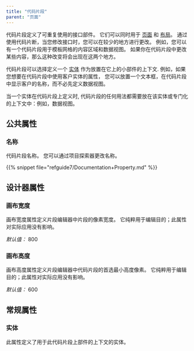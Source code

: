 ```yaml
---
title: "代码片段"
parent: "页面"
---
```



代码片段定义了可重复使用的接口部件。 它们可以同时用于 [页面](page) 和 [布局](layout)。 通过使用代码片断，当您修改接口时，您可以在较少的地方进行更改。 例如，您可以有一个代码片段用于模板网格的内容区域和数据视图。 如果你在代码片段中更改某些内容，那么这种改变将会出现在这两个地方。

代码片段可以选择定义一个 [实体](entities) 作为放置在它上的小部件的上下文. 例如，如果您想要在代码片段中使用客户实体的属性， 您可以放置一个文本框，在代码片段中显示客户的名称，而不必先定义数据视图。

当一个实体在代码片段上定义时, 代码片段的任何用法都需要放在该实体或专门化的上下文中：例如，数据视图。

## 公共属性

### 名称

代码片段名称。 您可以通过项目探索器更改名称。

{{% snippet file="refguide7/Documentation+Property.md" %}}

## 设计器属性

### 画布宽度

画布宽度属性定义片段编辑器中片段的像素宽度。 它纯粹用于编辑目的；此属性对实际应用没有影响。

_默认值：_ 800

### 画布高度

画布高度属性定义片段编辑器中代码片段的首选最小高度像素。 它纯粹用于编辑目的；此属性对实际应用没有影响。

_默认值：_ 600

## 常规属性

### 实体

此属性定义了用于此代码片段上部件的上下文的实体。
